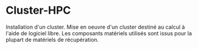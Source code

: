 # Cluster-HPC
Installation d'un cluster.
Mise en oeuvre d'un cluster destiné au calcul à l'aide de logiciel libre.
Les composants matériels utilisés sont issus pour la plupart de matériels de récupération.
